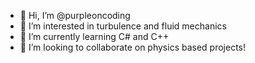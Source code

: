 - 👋 Hi, I’m @purpleoncoding
- 👀 I’m interested in turbulence and fluid mechanics
- 🌱 I’m currently learning C# and C++
- 💞️ I’m looking to collaborate on physics based projects!

<!---
purpleoncoding/purpleoncoding is a ✨ special ✨ repository because its `README.md` (this file) appears on your GitHub profile.
You can click the Preview link to take a look at your changes.
--->
